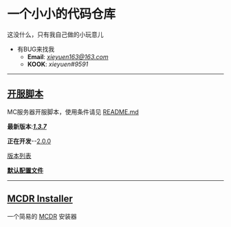 # 一个小小的代码仓库
这没什么，只有我自己做的小玩意儿

- 有BUG来找我
    - **Email**: *<xieyuen163@163.com>*
    - **KOOK**: *xieyuen#9591*

---

## [开服脚本](/%E5%BC%80%E6%9C%8D%E8%84%9A%E6%9C%AC/README.MD "README.md")

MC服务器开服脚本，使用条件请见 [README.md](/%E5%BC%80%E6%9C%8D%E8%84%9A%E6%9C%AC/README.MD#使用前必看)

**最新版本**:[***1.3.7***](/%E5%BC%80%E6%9C%8D%E8%84%9A%E6%9C%AC/start-1.3.7-snapshot%20GBK.bat)

**正在开发**--[2.0.0](/%E5%BC%80%E6%9C%8D%E8%84%9A%E6%9C%AC/README.MD "去 README.md 看")

[版本列表](/%E5%BC%80%E6%9C%8D%E8%84%9A%E6%9C%AC/README.MD#已有版本)

[**默认配置文件**](/%E5%BC%80%E6%9C%8D%E8%84%9A%E6%9C%AC/README.MD#默认配置文件)

---

## [MCDR Installer](/MCDRinstaller/README.md)

一个简易的 [MCDR](https://github.com/Fallen-Breath/MCDReforged "佛冷的 MCDReforged") 安装器
